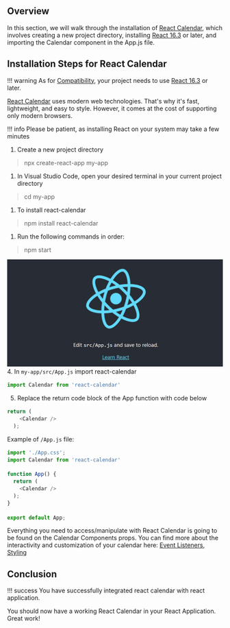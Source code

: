 <link rel="stylesheet" href="../../stylesheets/extra.css" />
<link rel="preconnect" href="https://fonts.googleapis.com">
<link rel="preconnect" href="https://fonts.gstatic.com" crossorigin>
<link href="https://fonts.googleapis.com/css2?family=Scope+One&display=swap" rel="stylesheet">

## Overview
In this section, we will walk through the installation of [React Calendar](https://www.npmjs.com/package/react-calendar), which involves creating a new project directory, installing [React 16.3](https://react.dev/) or later, and importing the Calendar component in the App.js file. 

## Installation Steps for React Calendar

!!! warning
    As for [Compatibility](https://github.com/wojtekmaj/react-calendar#compatibility), your project needs to use [React 16.3](https://react.dev/) or later.

[React Calendar](https://www.npmjs.com/package/react-calendar) uses modern web technologies. That's why it's fast, lightweight, and easy to style. However, it comes at the cost of supporting only modern browsers.
 
!!! info
    Please be patient, as installing React on your system may take a few minutes
 
1. Create a new project directory
  > npx create-react-app my-app
1. In Visual Studio Code, open your desired terminal in your current project directory
  > cd my-app
1. To install react-calendar
  > npm install react-calendar
1. Run the following commands in order:
  > npm start

![image of react app](../images/reactexample.png "Upon installing react")
4. In `my-app/src/App.js` import react-calendar
```js
import Calendar from 'react-calendar'
```
5. Replace the return code block of the App function with code below 
```js
return (
    <Calendar />
  );
```

Example of `/App.js` file:
```js
import './App.css';
import Calendar from 'react-calendar'

function App() {
  return (
    <Calendar />
  );
}

export default App;
```

Everything you need to access/manipulate with React Calendar is going to be found on the Calendar Components props. You can find more about the interactivity and customization of your calendar here: <a href='../eventlistener/'>Event Listeners</a>, <a href='../styling/'>Styling</a>



## Conclusion

<!-- !!! warning
    Specifies content that must be read before proceeding.

!!! Info
    Indicates additional information or tips. -->

!!! success
    You have successfully integrated react calendar with react application.

  You should now have a working React Calendar in your React Application. Great work!